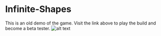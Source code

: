 # Infinite-Shapes

This is an old demo of the game. Visit the link above to play the build and become a beta tester.
![alt text](https://raw.githubusercontent.com/agarwalkaushal/Infinite-Shapes/master/demo.gif)
